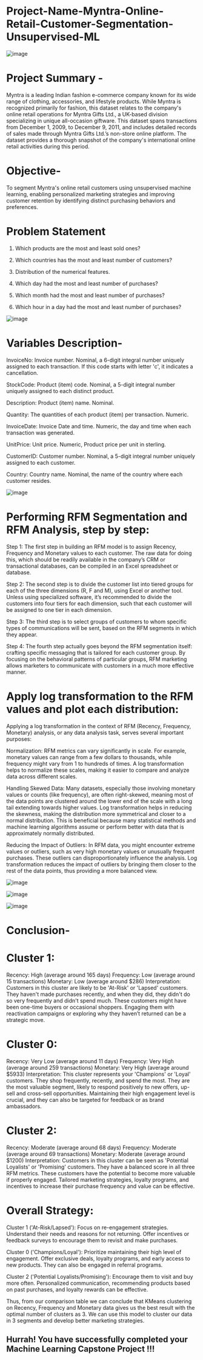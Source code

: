# Project-Name-Myntra-Online-Retail-Customer-Segmentation-Unsupervised-ML

![image](https://github.com/user-attachments/assets/8ee5a16c-07d7-4535-afcc-f23ab1040933)

# Project Summary -
Myntra is a leading Indian fashion e-commerce company known for its wide range of clothing, accessories, and lifestyle products. While Myntra is recognized primarily for fashion, this dataset relates to the company's online retail operations for Myntra Gifts Ltd., a UK-based division specializing in unique all-occasion giftware. This dataset spans transactions from December 1, 2009, to December 9, 2011, and includes detailed records of sales made through Myntra Gifts Ltd.’s non-store online platform. The dataset provides a thorough snapshot of the company's international online retail activities during this period.

# Objective-
To segment Myntra's online retail customers using unsupervised machine learning, enabling personalized marketing strategies and improving customer retention by identifying distinct purchasing behaviors and preferences.

# Problem Statement
1. Which products are the most and least sold ones?

2. Which countries has the most and least number of customers?

3. Distribution of the numerical features.

4. Which day had the most and least number of purchases?

5. Which month had the most and least number of purchases?

6. Which hour in a day had the most and least number of purchases?

![image](https://github.com/user-attachments/assets/79016cfa-7ed8-4cd1-8c09-87818de0b482)

# Variables Description-

InvoiceNo: Invoice number. Nominal, a 6-digit integral number uniquely assigned to each transaction. If this code starts with letter 'c', it indicates a cancellation.

StockCode: Product (item) code. Nominal, a 5-digit integral number uniquely assigned to each distinct product.

Description: Product (item) name. Nominal.

Quantity: The quantities of each product (item) per transaction. Numeric.

InvoiceDate: Invoice Date and time. Numeric, the day and time when each transaction was generated.

UnitPrice: Unit price. Numeric, Product price per unit in sterling.

CustomerID: Customer number. Nominal, a 5-digit integral number uniquely assigned to each customer.

Country: Country name. Nominal, the name of the country where each customer resides.

![image](https://github.com/user-attachments/assets/46dc35bc-6abe-41ad-8b3a-e5e1fd70a1f3)

# Performing RFM Segmentation and RFM Analysis, step by step:

Step 1:
The first step in building an RFM model is to assign Recency, Frequency and Monetary values to each customer. The raw data for doing this, which should be readily available in the company’s CRM or transactional databases, can be compiled in an Excel spreadsheet or database.

Step 2:
The second step is to divide the customer list into tiered groups for each of the three dimensions (R, F and M), using Excel or another tool. Unless using specialized software, it’s recommended to divide the customers into four tiers for each dimension, such that each customer will be assigned to one tier in each dimension.

Step 3:
The third step is to select groups of customers to whom specific types of communications will be sent, based on the RFM segments in which they appear.

Step 4:
The fourth step actually goes beyond the RFM segmentation itself: crafting specific messaging that is tailored for each customer group. By focusing on the behavioral patterns of particular groups, RFM marketing allows marketers to communicate with customers in a much more effective manner.

# Apply log transformation to the RFM values and plot each distribution:

Applying a log transformation in the context of RFM (Recency, Frequency, Monetary) analysis, or any data analysis task, serves several important purposes:

Normalization: RFM metrics can vary significantly in scale. For example, monetary values can range from a few dollars to thousands, while frequency might vary from 1 to hundreds of times. A log transformation helps to normalize these scales, making it easier to compare and analyze data across different scales.

Handling Skewed Data: Many datasets, especially those involving monetary values or counts (like frequency), are often right-skewed, meaning most of the data points are clustered around the lower end of the scale with a long tail extending towards higher values. Log transformation helps in reducing the skewness, making the distribution more symmetrical and closer to a normal distribution. This is beneficial because many statistical methods and machine learning algorithms assume or perform better with data that is approximately normally distributed.

Reducing the Impact of Outliers: In RFM data, you might encounter extreme values or outliers, such as very high monetary values or unusually frequent purchases. These outliers can disproportionately influence the analysis. Log transformation reduces the impact of outliers by bringing them closer to the rest of the data points, thus providing a more balanced view.

![image](https://github.com/user-attachments/assets/1339c1b6-bf8e-4dbb-b391-544113d40542)

![image](https://github.com/user-attachments/assets/df69e3a8-17e9-4a6f-9aad-8f9c5d422b9d)

![image](https://github.com/user-attachments/assets/5b3b6afe-11f9-42ff-af72-16587cf54529)

# Conclusion-

# Cluster 1:

Recency: High (average around 165 days)
Frequency: Low (average around 15 transactions)
Monetary: Low (average around $286)
Interpretation: Customers in this cluster are likely to be 'At-Risk' or 'Lapsed' customers. They haven't made purchases recently, and when they did, they didn't do so very frequently and didn't spend much. These customers might have been one-time buyers or occasional shoppers. Engaging them with reactivation campaigns or exploring why they haven’t returned can be a strategic move.

# Cluster 0:

Recency: Very Low (average around 11 days)
Frequency: Very High (average around 259 transactions)
Monetary: Very High (average around $5933)
Interpretation: This cluster represents your 'Champions' or 'Loyal' customers. They shop frequently, recently, and spend the most. They are the most valuable segment, likely to respond positively to new offers, up-sell and cross-sell opportunities. Maintaining their high engagement level is crucial, and they can also be targeted for feedback or as brand ambassadors.

# Cluster 2:

Recency: Moderate (average around 68 days)
Frequency: Moderate (average around 69 transactions)
Monetary: Moderate (average around $1200)
Interpretation: Customers in this cluster can be seen as 'Potential Loyalists' or 'Promising' customers. They have a balanced score in all three RFM metrics. These customers have the potential to become more valuable if properly engaged. Tailored marketing strategies, loyalty programs, and incentives to increase their purchase frequency and value can be effective.

# Overall Strategy:

Cluster 1 ('At-Risk/Lapsed'): Focus on re-engagement strategies. Understand their needs and reasons for not returning. Offer incentives or feedback surveys to encourage them to revisit and make purchases.

Cluster 0 ('Champions/Loyal'): Prioritize maintaining their high level of engagement. Offer exclusive deals, loyalty programs, and early access to new products. They can also be engaged in referral programs.

Cluster 2 ('Potential Loyalists/Promising'): Encourage them to visit and buy more often. Personalized communication, recommending products based on past purchases, and loyalty rewards can be effective.

Thus, from our comparison table we can conclude that KMeans clustering on Recency, Frequency and Monetary data gives us the best result with the optimal number of clusters as 3. We can use this model to cluster our data in 3 segments and develop better marketing strategies.

## Hurrah! You have successfully completed your Machine Learning Capstone Project !!!




